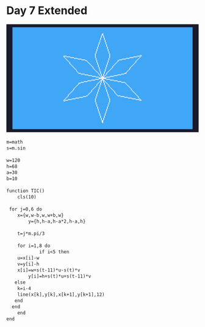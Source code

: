 # Day 7 Extended
![A white snowflake amke from six diamonds on a light blue background](./day07extended.gif)

```
m=math
s=m.sin

w=120
h=68
a=30
b=10

function TIC()
	cls(10)

 for j=0,6 do
 	x={w,w-b,w,w+b,w}
		y={h,h-a,h-a*2,h-a,h}
 
 	t=j*m.pi/3  
 
 	for i=1,8 do
			if i<5 then
   	u=x[i]-w
   	v=y[i]-h
   	x[i]=w+s(t-11)*u-s(t)*v
  		y[i]=h+s(t)*u+s(t-11)*v
   else
   	k=i-4
   	line(x[k],y[k],x[k+1],y[k+1],12)
   end
  end
	end
end
```
